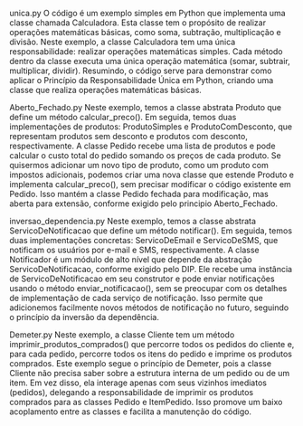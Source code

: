unica.py 
O código é um exemplo simples em Python que implementa uma classe chamada Calculadora. Esta classe tem o propósito de realizar operações matemáticas básicas, como soma, subtração, multiplicação e divisão.
Neste exemplo, a classe Calculadora tem uma única responsabilidade: realizar operações matemáticas simples. Cada método dentro da classe executa uma única operação matemática (somar, subtrair, multiplicar, dividir).
Resumindo, o código serve para demonstrar como aplicar o Princípio da Responsabilidade Única em Python, criando uma classe que realiza operações matemáticas básicas.

Aberto_Fechado.py
Neste exemplo, temos a classe abstrata Produto que define um método calcular_preco(). Em seguida, temos duas implementações de produtos: ProdutoSimples e ProdutoComDesconto, que representam produtos sem desconto e produtos com desconto, respectivamente. A classe Pedido recebe uma lista de produtos e pode calcular o custo total do pedido somando os preços de cada produto.
Se quisermos adicionar um novo tipo de produto, como um produto com impostos adicionais, podemos criar uma nova classe que estende Produto e implementa calcular_preco(), sem precisar modificar o código existente em Pedido. Isso mantém a classe Pedido fechada para modificação, mas aberta para extensão, conforme exigido pelo principio Aberto_Fechado.

inversao_dependencia.py
Neste exemplo, temos a classe abstrata ServicoDeNotificacao que define um método notificar(). Em seguida, temos duas implementações concretas: ServicoDeEmail e ServicoDeSMS, que notificam os usuários por e-mail e SMS, respectivamente.
A classe Notificador é um módulo de alto nível que depende da abstração ServicoDeNotificacao, conforme exigido pelo DIP. Ele recebe uma instância de ServicoDeNotificacao em seu construtor e pode enviar notificações usando o método enviar_notificacao(), sem se preocupar com os detalhes de implementação de cada serviço de notificação.
Isso permite que adicionemos facilmente novos métodos de notificação no futuro, seguindo o princípio da inversão da dependência.

Demeter.py
Neste exemplo, a classe Cliente tem um método imprimir_produtos_comprados() que percorre todos os pedidos do cliente e, para cada pedido, percorre todos os itens do pedido e imprime os produtos comprados.
Este exemplo segue o princípio de Demeter, pois a classe Cliente não precisa saber sobre a estrutura interna de um pedido ou de um item. Em vez disso, ela interage apenas com seus vizinhos imediatos (pedidos), delegando a responsabilidade de imprimir os produtos comprados para as classes Pedido e ItemPedido. Isso promove um baixo acoplamento entre as classes e facilita a manutenção do código.
